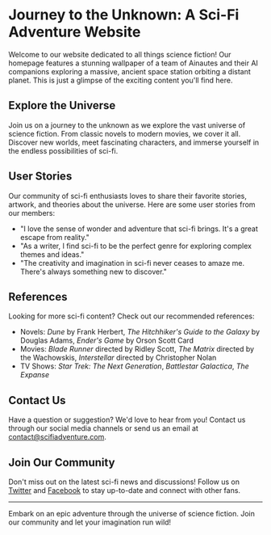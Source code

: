 <!--font:Barlow Condensed-->

# Journey to the Unknown: A Sci-Fi Adventure Website

Welcome to our website dedicated to all things science fiction! Our homepage features a stunning wallpaper of a team of Ainautes and their AI companions exploring a massive, ancient space station orbiting a distant planet. This is just a glimpse of the exciting content you'll find here.

## Explore the Universe

Join us on a journey to the unknown as we explore the vast universe of science fiction. From classic novels to modern movies, we cover it all. Discover new worlds, meet fascinating characters, and immerse yourself in the endless possibilities of sci-fi.

## User Stories

Our community of sci-fi enthusiasts loves to share their favorite stories, artwork, and theories about the universe. Here are some user stories from our members:

- "I love the sense of wonder and adventure that sci-fi brings. It's a great escape from reality."
- "As a writer, I find sci-fi to be the perfect genre for exploring complex themes and ideas."
- "The creativity and imagination in sci-fi never ceases to amaze me. There's always something new to discover."

## References

Looking for more sci-fi content? Check out our recommended references:

- Novels: *Dune* by Frank Herbert, *The Hitchhiker's Guide to the Galaxy* by Douglas Adams, *Ender's Game* by Orson Scott Card
- Movies: *Blade Runner* directed by Ridley Scott, *The Matrix* directed by the Wachowskis, *Interstellar* directed by Christopher Nolan
- TV Shows: *Star Trek: The Next Generation*, *Battlestar Galactica*, *The Expanse*

## Contact Us

Have a question or suggestion? We'd love to hear from you! Contact us through our social media channels or send us an email at [contact@scifiadventure.com](mailto:contact@scifiadventure.com).

## Join Our Community

Don't miss out on the latest sci-fi news and discussions! Follow us on [Twitter](#) and [Facebook](#) to stay up-to-date and connect with other fans.

---

Embark on an epic adventure through the universe of science fiction. Join our community and let your imagination run wild!

<!--

Write me content for website with wallpaper which alt text is:

"A team of Ainautes and their AI companions exploring a massive, ancient space station orbiting a distant planet."

The name/title of the page should not be 1:1 copy of the alt text but rather a real content of the website which is using this wallpaper.

- Use markdown format 
- Start with heading
- Heading should be short and concise
- The content should look like a real website 
- The website should not be about the wallpaper, wallpaper is just a related background
- Heading should be contain work "wallpaper" or "background"
- Include real sections like references, contact, user stories, etc. use things relevant to the page purpose.
- Feel free to use structure like headings, bullets, numbering, blockquotes, paragraphs, horizontal lines, etc.
- You can use formatting like bold or _italic_
- You can include UTF-8 emojis
- Links should be only #hash anchors (and you can refer to the document itself)
- Do not include images


---


# Exploring the Depths of Space: A Sci-Fi Adventure Wallpaper

Welcome to our website dedicated to all things science fiction! Our wallpaper featuring a team of Ainautes and their AI companions exploring a massive, ancient space station orbiting a distant planet is just the beginning of the adventure that awaits you here.

## User Stories

Our community of sci-fi enthusiasts loves to share their favorite stories, artwork, and theories about the universe. Here are some user stories from our members:

- "I love this wallpaper because it reminds me of my favorite sci-fi book series where the characters explore abandoned alien stations."
- "This wallpaper inspired me to write my own sci-fi short story about a group of explorers who discover an ancient civilization on a distant planet."
- "As an artist, I appreciate the attention to detail in this wallpaper. The futuristic spacesuits and intricate machinery really bring the scene to life."

## References

Looking for more sci-fi content? Check out our recommended references:

- Novels: *Dune* by Frank Herbert, *The Hitchhiker's Guide to the Galaxy* by Douglas Adams, *Ender's Game* by Orson Scott Card
- Movies: *Blade Runner* directed by Ridley Scott, *The Matrix* directed by the Wachowskis, *Interstellar* directed by Christopher Nolan
- TV Shows: *Star Trek: The Next Generation*, *Battlestar Galactica*, *The Expanse*

## Contact Us

Have a question or suggestion? We'd love to hear from you! Contact us through our social media channels or send us an email at [contact@scifiadventure.com](mailto:contact@scifiadventure.com).

## Join Our Community

Don't miss out on the latest sci-fi news and discussions! Follow us on [Twitter](#) and [Facebook](#) to stay up-to-date and connect with other fans.

---

Experience the thrill of space exploration every time you open your device with our sci-fi adventure wallpaper. Join our community and let your imagination run wild!


---


Heading should not include word "wallpaper". The website should not be about the wallpaper itself, wallpaper is just a related background, rewrite whole content.


---


# Journey to the Unknown: A Sci-Fi Adventure Website

Welcome to our website dedicated to all things science fiction! Our homepage features a stunning wallpaper of a team of Ainautes and their AI companions exploring a massive, ancient space station orbiting a distant planet. This is just a glimpse of the exciting content you'll find here.

## Explore the Universe

Join us on a journey to the unknown as we explore the vast universe of science fiction. From classic novels to modern movies, we cover it all. Discover new worlds, meet fascinating characters, and immerse yourself in the endless possibilities of sci-fi.

## User Stories

Our community of sci-fi enthusiasts loves to share their favorite stories, artwork, and theories about the universe. Here are some user stories from our members:

- "I love the sense of wonder and adventure that sci-fi brings. It's a great escape from reality."
- "As a writer, I find sci-fi to be the perfect genre for exploring complex themes and ideas."
- "The creativity and imagination in sci-fi never ceases to amaze me. There's always something new to discover."

## References

Looking for more sci-fi content? Check out our recommended references:

- Novels: *Dune* by Frank Herbert, *The Hitchhiker's Guide to the Galaxy* by Douglas Adams, *Ender's Game* by Orson Scott Card
- Movies: *Blade Runner* directed by Ridley Scott, *The Matrix* directed by the Wachowskis, *Interstellar* directed by Christopher Nolan
- TV Shows: *Star Trek: The Next Generation*, *Battlestar Galactica*, *The Expanse*

## Contact Us

Have a question or suggestion? We'd love to hear from you! Contact us through our social media channels or send us an email at [contact@scifiadventure.com](mailto:contact@scifiadventure.com).

## Join Our Community

Don't miss out on the latest sci-fi news and discussions! Follow us on [Twitter](#) and [Facebook](#) to stay up-to-date and connect with other fans.

---

Embark on an epic adventure through the universe of science fiction. Join our community and let your imagination run wild!

-->
